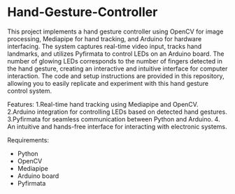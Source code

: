 # Hand-Gesture-Controller

This project implements a hand gesture controller using OpenCV for image processing, Mediapipe for hand tracking, and Arduino for hardware interfacing. The system captures real-time video input, tracks hand landmarks, and utilizes Pyfirmata to control LEDs on an Arduino board. The number of glowing LEDs corresponds to the number of fingers detected in the hand gesture, creating an interactive and intuitive interface for computer interaction. The code and setup instructions are provided in this repository, allowing you to easily replicate and experiment with this hand gesture control system.

Features:
1.Real-time hand tracking using Mediapipe and OpenCV.
2.Arduino integration for controlling LEDs based on detected hand gestures.
3.Pyfirmata for seamless communication between Python and Arduino.
4. An intuitive and hands-free interface for interacting with electronic systems.

Requirements:
* Python 
* OpenCV
* Mediapipe
* Arduino board
* Pyfirmata
